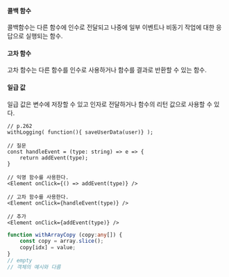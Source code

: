 
#### 콜백 함수 

콜백함수는 다른 함수에 인수로 전달되고 나중에 일부 이벤트나 비동기 작업에 대한 응답으로 실행되는 함수.

#### 고차 함수

고차 함수는 다른 함수를 인수로 사용하거나 함수를 결과로 반환할 수 있는 함수.

#### 일급 값
일급 값은 변수에 저장할 수 있고 인자로 전달하거나 함수의 리턴 값으로 사용할 수 있다.

```tsx
// p.262
withLogging( function(){ saveUserData(user)} );

// 질문
const handleEvent = (type: string) => e => {
	return addEvent(type);
}

// 익명 함수를 사용한다.
<Element onClick={() => addEvent(type)} />

// 고차 함수를 사용한다.
<Element onClick={handleEvent(type)} />

// 추가
<Element onClick={addEvent(type)} />

```

```ts
function withArrayCopy (copy:any[]) {
	const copy = array.slice();
	copy[idx] = value;
}
// empty
// 객체의 예시와 다름

```
